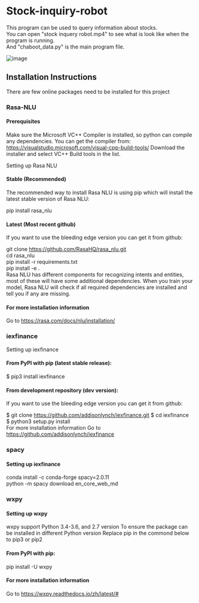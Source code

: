 # Stock-inquiry-robot
This program can be used to query information about stocks.<br>
You can open "stock inquery robot.mp4" to see what is look like when the program is running.<br>
And "chaboot_data.py" is the main program file.<br>

![image](https://github.com/chesschan/Stock-inquiry-robot/blob/master/stock%20inquery%20robot.gif)<br>
## Installation Instructions
There are few online packages need to be installed for this project<br>

### Rasa-NLU
#### Prerequisites
Make sure the Microsoft VC++ Compiler is installed, so python can compile any dependencies. You can get the compiler from: https://visualstudio.microsoft.com/visual-cpp-build-tools/ Download the installer and select VC++ Build tools in the list.<br>

Setting up Rasa NLU<br>

#### Stable (Recommended)
The recommended way to install Rasa NLU is using pip which will install the latest stable version of Rasa NLU:<br>

pip install rasa_nlu<br>
#### Latest (Most recent github)
If you want to use the bleeding edge version you can get it from github:<br>

git clone https://github.com/RasaHQ/rasa_nlu.git<br>
cd rasa_nlu<br>
pip install -r requirements.txt<br>
pip install -e .<br>
Rasa NLU has different components for recognizing intents and entities, most of these will have some additional dependencies. When you train your model, Rasa NLU will check if all required dependencies are installed and tell you if any are missing.<br>

#### For more installation information
Go to https://rasa.com/docs/nlu/installation/<br>

### iexfinance
Setting up iexfinance<br>
#### From PyPI with pip (latest stable release):
$ pip3 install iexfinance<br>
#### From development repository (dev version):
If you want to use the bleeding edge version you can get it from github:<br>

$ git clone https://github.com/addisonlynch/iexfinance.git
$ cd iexfinance<br>
$ python3 setup.py install<br>
For more installation information Go to https://github.com/addisonlynch/iexfinance<br>

### spacy
#### Setting up iexfinance
conda install -c conda-forge spacy=2.0.11<br>
python -m spacy download en_core_web_md<br>
### wxpy
#### Setting up wxpy
wxpy support Python 3.4-3.6, and 2.7 version To ensure the package can be installed in different Python version Replace pip in the commond below to pip3 or pip2<br>

#### From PyPI with pip:
pip install -U wxpy<br>

#### For more installation information
Go to https://wxpy.readthedocs.io/zh/latest/#<br>
